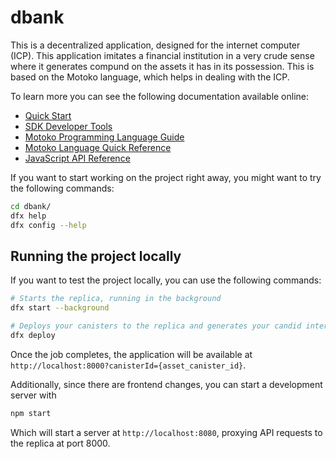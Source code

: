 # dbank

This is a decentralized application, designed for the internet computer (ICP). 
This application imitates a financial institution in a very crude sense where it generates compund on the assets it has in its possession.
This is based on the Motoko language, which helps in dealing with the ICP.


To learn more you can see the following documentation available online:

- [Quick Start](https://sdk.dfinity.org/docs/quickstart/quickstart-intro.html)
- [SDK Developer Tools](https://sdk.dfinity.org/docs/developers-guide/sdk-guide.html)
- [Motoko Programming Language Guide](https://sdk.dfinity.org/docs/language-guide/motoko.html)
- [Motoko Language Quick Reference](https://sdk.dfinity.org/docs/language-guide/language-manual.html)
- [JavaScript API Reference](https://erxue-5aaaa-aaaab-qaagq-cai.raw.ic0.app)

If you want to start working on the project right away, you might want to try the following commands:

```bash
cd dbank/
dfx help
dfx config --help
```

## Running the project locally

If you want to test the project locally, you can use the following commands:

```bash
# Starts the replica, running in the background
dfx start --background

# Deploys your canisters to the replica and generates your candid interface
dfx deploy
```

Once the job completes, the application will be available at `http://localhost:8000?canisterId={asset_canister_id}`.

Additionally, since there are frontend changes, you can start a development server with

```bash
npm start
```

Which will start a server at `http://localhost:8080`, proxying API requests to the replica at port 8000.
